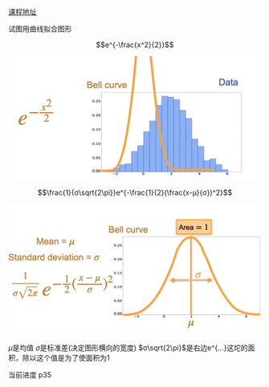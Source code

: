 [课程地址](https://www.bilibili.com/video/BV1WH4y1q7o6?p=1&vd_source=8924ad59b4f62224f165e16aa3d04f00)

试图用曲线拟合图形

$$e^{-\frac{x^2}{2}}$$

![pic1](./images/pic1.png)

$$\frac{1}{σ\sqrt{2\pi}}e^{-\frac{1}{2}(\frac{x-μ}{σ})^2}$$

![pic2](./images/pic2.png)

$μ$是均值 $σ$是标准差(决定图形横向的宽度) $σ\sqrt{2\pi}$是右边e^{...}这坨的面积，除以这个值是为了使面积为1

当前进度 p35
